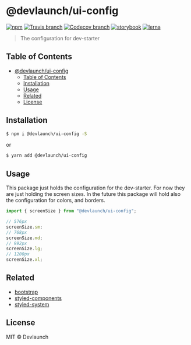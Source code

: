 # @devlaunch/ui-config

[![npm](https://img.shields.io/npm/v/@devlaunch/ui-config.svg?style=flat-square)](https://www.npmjs.com/package/@devlaunch/ui-config)
[![Travis branch](https://img.shields.io/travis/devlaunch/dev-starter/master.svg?style=flat-square)](https://travis-ci.org/devlaunch/dev-starter)
[![Codecov branch](https://img.shields.io/codecov/c/github/devlaunch/dev-starter/master.svg?style=flat-square)](https://codecov.io/gh/devlaunch/dev-starter)
[![storybook](https://img.shields.io/badge/docs%20with-storybook-f1618c.svg?style=flat-square)](https://devlaunch.github.io/dev-starter)
[![lerna](https://img.shields.io/badge/maintained%20with-lerna-cc00ff.svg?style=flat-square)](https://lernajs.io/)

> The configuration for dev-starter

## Table of Contents

- [@devlaunch/ui-config](#@devlaunch/ui-config)
  - [Table of Contents](#table-of-contents)
  - [Installation](#installation)
  - [Usage](#usage)
  - [Related](#related)
  - [License](#license)

## Installation

```sh
$ npm i @devlaunch/ui-config -S
```

or

```sh
$ yarn add @devlaunch/ui-config
```

## Usage

This package just holds the configuration for the dev-starter. For now they are just holding the screen sizes.
In the future this package will hold also the configuration for colors, and borders.

```js
import { screenSize } from "@devlaunch/ui-config";

// 576px
screenSize.sm;
// 768px
screenSize.md;
// 992px
screenSize.lg;
// 1200px
screenSize.xl;
```

## Related

- [bootstrap](https://getbootstrap.com)
- [styled-components](https://styled-components.com)
- [styled-system](http://jxnblk.com/styled-system/)

## License

MIT © Devlaunch
